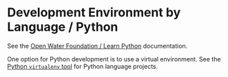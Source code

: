 # Development Environment by Language / Python #

See the [Open Water Foundation / Learn Python](http://learn.openwaterfoundation.org/owf-learn-python) documentation.

One option for Python development is to use a virtual environment.  See the
[Python `virtualenv` tool](https://virtualenv.pypa.io/en/stable/) for Python language projects.

